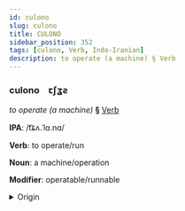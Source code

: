 ```yaml
---
id: culono
slug: culono
title: CULONO
sidebar_position: 352
tags: [culono, Verb, Indo-Iranian]
description: to operate (a machine) § Verb
---
```


### culono&emsp;<span kind="abugida">ꞇʃʓƨ</span>

*to operate (a machine)* **§** [Verb](../../tags/Verb)

**IPA**: /t͡ɕʌ.ˈlɑ.nɑ/

**Verb**: to operate/run

**Noun**: a machine/operation

**Modifier**: operatable/runnable

<details>
    <summary>Origin</summary>
    Hindi चलाना calānā [t͡ʃɐ.läː.näː]<br/>
    <em>Indo-Iranian Language Family</em>
</details>